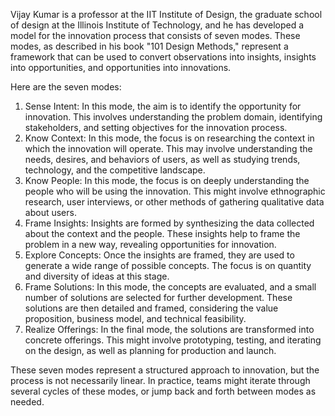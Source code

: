 

Vijay Kumar is a professor at the IIT Institute of Design, the graduate school of design at the Illinois Institute of Technology, and he has developed a model for the innovation process that consists of seven modes. These modes, as described in his book "101 Design Methods," represent a framework that can be used to convert observations into insights, insights into opportunities, and opportunities into innovations.

Here are the seven modes:

1. Sense Intent: In this mode, the aim is to identify the opportunity for innovation. This involves understanding the problem domain, identifying stakeholders, and setting objectives for the innovation process.
2. Know Context: In this mode, the focus is on researching the context in which the innovation will operate. This may involve understanding the needs, desires, and behaviors of users, as well as studying trends, technology, and the competitive landscape.
3. Know People: In this mode, the focus is on deeply understanding the people who will be using the innovation. This might involve ethnographic research, user interviews, or other methods of gathering qualitative data about users.
4. Frame Insights: Insights are formed by synthesizing the data collected about the context and the people. These insights help to frame the problem in a new way, revealing opportunities for innovation.
5. Explore Concepts: Once the insights are framed, they are used to generate a wide range of possible concepts. The focus is on quantity and diversity of ideas at this stage.
6. Frame Solutions: In this mode, the concepts are evaluated, and a small number of solutions are selected for further development. These solutions are then detailed and framed, considering the value proposition, business model, and technical feasibility.
7. Realize Offerings: In the final mode, the solutions are transformed into concrete offerings. This might involve prototyping, testing, and iterating on the design, as well as planning for production and launch.

These seven modes represent a structured approach to innovation, but the process is not necessarily linear. In practice, teams might iterate through several cycles of these modes, or jump back and forth between modes as needed.